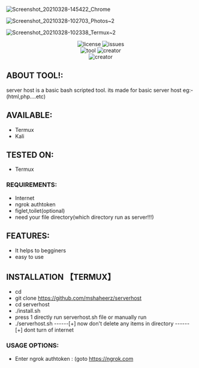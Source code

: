 ![Screenshot_20210328-145422_Chrome](https://user-images.githubusercontent.com/72137242/112747910-04215a00-8fd6-11eb-8f5a-adb6d87fe330.jpg)


![Screenshot_20210328-102703_Photos~2](https://user-images.githubusercontent.com/72137242/112742909-6cf5db80-8fb0-11eb-96c1-a48412908bb2.jpg)

           


![Screenshot_20210328-102338_Termux~2](https://user-images.githubusercontent.com/72137242/112742925-85fe8c80-8fb0-11eb-8959-099e573dd711.jpg)
<p align="center">
<img title="license" src="https://img.shields.io/github/license/mshaheerz/serverhost">
<img title="issues" src="https://img.shields.io/github/issues/mshaheerz/serverhost">          
           
<br>
<img title="tool" src="https://img.shields.io/static/v1?label=TOOL&message=SERVERHOST&color=green">
<img title="creator" src="https://img.shields.io/static/v1?label=created%20by&message=shaheerez&color=blue">
<br>
<img title="creator" src="https://img.shields.io/static/v1?label=as%20a&message=malayali&color=yellow">

## ABOUT TOOL!:
server host is a basic bash scripted tool. its made for basic server host eg:- (html,php....etc)
## AVAILABLE:
* Termux
* Kali
## TESTED ON:
* Termux

### REQUIREMENTS:
* Internet
* ngrok authtoken
* figlet,toilet(optional)
* need your file directory(which directory run as server!!!)
## FEATURES:
* It helps to begginers
* easy to use
## INSTALLATION 【TERMUX】
* cd
* git clone https://github.com/mshaheerz/serverhost
* cd serverhost
* ./install.sh
* press 1 directly run serverhost.sh file or manually run
* ./serverhost.sh
------[+] now don't delete any items in directory
------[+] dont turn of internet
### USAGE OPTIONS:
* Enter ngrok authtoken :
(goto https://ngrok.com 



